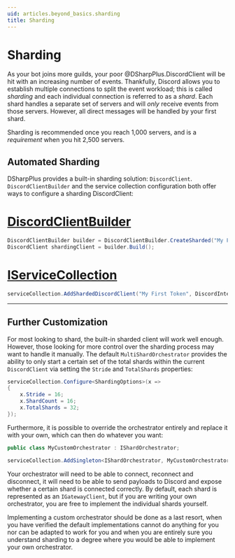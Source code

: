 ```yaml
---
uid: articles.beyond_basics.sharding
title: Sharding
---
```


# Sharding

As your bot joins more guilds, your poor @DSharpPlus.DiscordClient will be hit with an increasing number of events.
Thankfully, Discord allows you to establish multiple connections to split the event workload; this is called *sharding*
and each individual connection is referred to as a *shard*. Each shard handles a separate set of servers and will *only*
receive events from those servers. However, all direct messages will be handled by your first shard.

Sharding is recommended once you reach 1,000 servers, and is a *requirement* when you hit 2,500 servers.

## Automated Sharding

DSharpPlus provides a built-in sharding solution: `DiscordClient`. `DiscordClientBuilder` and the service collection configuration both offer ways to configure a sharding DiscordClient:

# [DiscordClientBuilder](#tab/discordclientbuilder)

```cs
DiscordClientBuilder builder = DiscordClientBuilder.CreateSharded("My First Token", DiscordIntents.All);
DiscordClient shardingClient = builder.Build();
```

# [IServiceCollection](#tab/iservicecollection)

```cs
serviceCollection.AddShardedDiscordClient("My First Token", DiscordIntents.All);
```

---

## Further Customization

For most looking to shard, the built-in sharded client will work well enough. However, those looking for more control over the sharding process may want to handle it manually. The default `MultiShardOrchestrator` provides the ability to only start a certain set of the total shards within the current `DiscordClient` via setting the `Stride` and `TotalShards` properties:

```cs
serviceCollection.Configure<ShardingOptions>(x => 
{
    x.Stride = 16;
    x.ShardCount = 16;
    x.TotalShards = 32;
});
```

Furthermore, it is possible to override the orchestrator entirely and replace it with your own, which can then do whatever you want:

```cs
public class MyCustomOrchestrator : IShardOrchestrator;

serviceCollection.AddSingleton<IShardOrchestrator, MyCustomOrchestrator>();
```

Your orchestrator will need to be able to connect, reconnect and disconnect, it will need to be able to send payloads to Discord and expose whether a certain shard is connected correctly. By default, each shard is represented as an `IGatewayClient`, but if you are writing your own orchestrator, you are free to implement the individual shards yourself.

Implementing a custom orchestrator should be done as a last resort, when you have verified the default implementations cannot do anything for you nor can be adapted to work for you and when you are entirely sure you understand sharding to a degree where you would be able to implement your own orchestrator.

